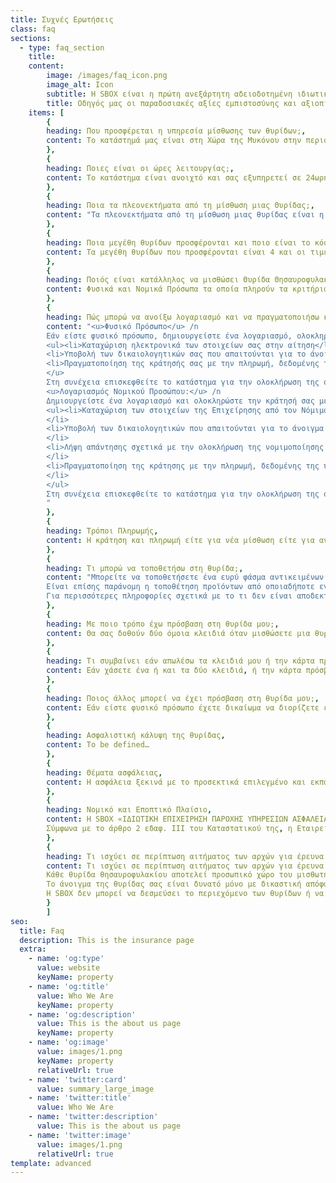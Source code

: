 ```yaml
---
title: Συχνές Ερωτήσεις
class: faq
sections:
  - type: faq_section
    title: 
    content:
        image: /images/faq_icon.png
        image_alt: Icon
        subtitle: Η SBOX είναι η πρώτη ανεξάρτητη αδειοδοτημένη ιδιωτική εταιρεία παροχής υπηρεσιών μίσθωσης Θυρίδων Θησαυροφυλακίου.
        title: Οδηγός μας οι παραδοσιακές αξίες εμπιστοσύνης και αξιοπιστίας.
    items: [
        {
        heading: Που προσφέρεται η υπηρεσία μίσθωσης των θυρίδων;,
        content: Το κατάστημά μας είναι στη Χώρα της Μυκόνου στην περιοχή Αργάσαινα. Είναι εύκολα προσβάσιμο και διαθέτει parking.
        },
        {
        heading: Ποιες είναι οι ώρες λειτουργίας;,
        content: Το κατάστημα είναι ανοιχτό και σας εξυπηρετεί σε 24ωρη βάση 7 ημέρες την εβδομάδα.
        },
        {
        heading: Ποια τα πλεονεκτήματα από τη μίσθωση μιας Θυρίδας;,
        content: "Τα πλεονεκτήματα από τη μίσθωση μιας θυρίδας είναι η δυνατότητα που σας προσφέρεται να φυλάσσετε σε ένα πλήρως ασφαλές μέρος και να έχετε αν πάσα στιγμή πρόσβαση σε όλα αυτά τα οποία έχουν αξία για εσάς: προσωπικά πολύτιμα αντικείμενα, πολύτιμα μέταλλα όπως χρυσός, έγγραφα, οικογενειακά κειμήλια, ακόμα και μετρητά."
        },
        {
        heading: Ποια μεγέθη θυρίδων προσφέρονται και ποιο είναι το κόστος;,
        content: Τα μεγέθη θυρίδων που προσφέρονται είναι 4 και οι τιμές αναλόγως της ζητούμενης μισθωτικής περιόδου περιγράφονται στον τιμοκατάλογο (Link) της Εταιρείας. Συμπληρωματικά καταβάλλεται ένα ποσό το οποίο αντιστοιχεί στην Εγγύηση και επιστρέφεται κατά τη λήξη της μίσθωσης. Το ποσό της Εγγύησης διασφαλίζει την ορθή τήρηση από τον μισθωτή των όρων που περιλαμβάνονται στους Γενικούς Όρους συναλλαγών (Link). 
        },
        {
        heading: Ποιός είναι κατάλληλος να μισθώσει Θυρίδα Θησαυροφυλακίου;,
        content: Φυσικά και Νομικά Πρόσωπα τα οποία πληρούν τα κριτήρια αποδοχής πελατών της SBOX, εφόσον  προσκομίσουν τα έγγραφα που απαιτούνται και αποδεχθούν τους Γενικούς Όρους Συναλλαγών (Link). 
        },
        {
        heading: Πώς μπορώ να ανοίξω λογαριασμό και να πραγματοποιήσω κράτηση;,
        content: "<u>Φυσικό Πρόσωπο</u> /n
        Εάν είστε φυσικό πρόσωπο, δημιουργείστε ένα λογαριασμό, ολοκληρώνοντας την κράτησή σας με 3 απλά βήματα.
        <ul><li>Καταχώριση ηλεκτρονικά των στοιχείων σας στην αίτηση</li>
        <li>Υποβολή των δικαιολογητικών σας που απαιτούνται για το άνοιγμα λογαριασμού Φ.Π. Τα δικαιολογητικά αυτά είναι: (Link)</li>
        <li>Πραγματοποίηση της κράτησής σας με την πληρωμή, δεδομένης της ύπαρξης διαθεσιμότητας.</li>
        </u>
        Στη συνέχεια επισκεφθείτε το κατάστημα για την ολοκλήρωση της σύμβασης και την παραλαβή των κλειδιών της θυρίδας σας και της κάρτας πρόσβασης./n
        <u>Λογαριασμός Νομικού Προσώπου:</u> /n
        Δημιουργείστε ένα λογαριασμό και ολοκληρώστε την κράτησή σας με απλά βήματα: /n
        <ul><li>Καταχώριση των στοιχείων της Επιχείρησης από τον Νόμιμο Εκπρόσωπό της στην αίτηση
        </li>
        <li>Υποβολή των δικαιολογητικών που απαιτούνται για το άνοιγμα λογαριασμού Ν.Π.
        </li>
        <li>Λήψη απάντησης σχετικά με την ολοκλήρωση της νομιμοποίησης της Επιχείρησης από την Εταιρείας μας και σχετικά με τα πρόσωπα που θα έχουν πρόσβαση στη θυρίδα για λογαριασμό του Ν.Π.
        </li>
        <li>Πραγματοποίηση της κράτησης με την πληρωμή, δεδομένης της ύπαρξης διαθεσιμότητας.
        </li>
        </ul>
        Στη συνέχεια επισκεφθείτε το κατάστημα για την ολοκλήρωση της σύμβασης και την παραλαβή των κλειδιών της θυρίδας και της κάρτας πρόσβασης.
        "
        },
        {
        heading: Τρόποι Πληρωμής,
        content: Η κράτηση και πληρωμή είτε για νέα μίσθωση είτε για ανανέωση μίσθωσης πραγματοποιούνται ηλεκτρονικά με χρήση μέσου πληρωμής στον ιστότοπο της Εταιρείας. Δεν γίνονται δεκτές πληρωμές σε μετρητά. Εάν διαθέτετε ήδη λογαριασμό, μπορείτε με είσοδο στο λογαριασμό σας και επιλογή τύπου θυρίδας και περιόδου μίσθωσης να  προχωρήσετε με μερικά κλικ στην ολοκλήρωση της συναλλαγής σας.
        },
        {
        heading: Τι μπορώ να τοποθετήσω στη θυρίδα;,
        content: "Μπορείτε να τοποθετήσετε ένα ευρύ φάσμα αντικειμένων. Δεν μπορείτε να τοποθετήσετε οτιδήποτε θεωρείται επικίνδυνο και παράνομο όπως όπλα, εκρηκτικά, χημικά, ναρκωτικά οποιουδήποτε είδους, εύφλεκτα αντικείμενα ή άλλα. /n
        Είναι επίσης παράνομη η τοποθέτηση προϊόντων από οποιαδήποτε εγκληματική πράξη ή οποιουδήποτε αντικειμένου ενδέχεται να χρησιμοποιηθεί για την ανάληψη εγκληματικής πράξης. /n
        Για περισσότερες πληροφορίες σχετικά με το τι δεν είναι αποδεκτό ως περιεχόμενο της θυρίδας, δείτε τους Γενικούς Όρους συναλλαγών (Link)."
        },
        {
        heading: Με ποιο τρόπο έχω πρόσβαση στη θυρίδα μου;,
        content: Θα σας δοθούν δύο όμοια κλειδιά όταν μισθώσετε μια θυρίδα ασφαλείας και μια κάρτα πρόσβασης στις εγκαταστάσεις της Εταιρείας. Με τη χρήση αυτών, καθώς και του εγγράφου ταυτοποίησής σας, μπορείτε να έχετε πρόσβαση στη θυρίδα σας. Ειδικότερα η κλειδαριά της θυρίδας ανοίγει με την ταυτόχρονη χρήση δύο κλειδιών, από τα οποία το ένα κατέχει ο Μισθωτής και το άλλο η Εταιρεία.
        },
        {
        heading: Τι συμβαίνει εάν απωλέσω τα κλειδιά μου ή την κάρτα πρόσβασης;,
        content: Εάν χάσετε ένα ή και τα δύο κλειδιά, ή την κάρτα πρόσβασης θα πρέπει να ενημερώσετε την Εταιρεία αμέσως, για να προβεί στις κατάλληλες ενέργειες όπως μπλοκάρισμα της θυρίδας, απενεργοποίηση της κάρτας κλπ. Στη συνέχεια καλείστε να παραστείτε στην αλλαγή κλειδαριάς της θυρίδας σας επιβαρυνόμενοι με το κόστος που προβλέπεται στην τιμολογιακή πολιτική ή να παραλάβετε τη νέα κάρτα πρόσβασης από το κατάστημα. 
        },
        {
        heading: Ποιος άλλος μπορεί να έχει πρόσβαση στη θυρίδα μου;,
        content: Εάν είστε φυσικό πρόσωπο έχετε δικαίωμα να διορίζετε έναν πληρεξούσιο ακολουθώντας τη σχετική διαδικασία της Εταιρείας, ο οποίος έχει πρόσβαση στη Θυρίδα κατά τον ίδιο τρόπο και με τους ίδιους όρους με εσάς και μπορείτε να κάνετε χρήση της θυρίδας ανεξάρτητα ή και μαζί.
        },
        {
        heading: Ασφαλιστική κάλυψη της θυρίδας,
        content: To be defined…
        },
        {
        heading: Θέματα ασφάλειας,
        content: Η ασφάλεια ξεκινά με το προσεκτικά επιλεγμένο και εκπαιδευμένο προσωπικό μας και τις διαδικασίες μας. Οι θυρίδες ασφαλείας μας πληρούν διεθνή πρότυπα ασφάλειας. Συναγερμοί, καλύπτουν την περίμετρο και κάθε μεμονωμένη θυρίδα ασφαλείας και επιπλέον υπάρχει 24ωρη φυσική φύλαξη. Τα συστήματα συναγερμού παρακολουθούνται 24 ώρες την ημέρα από διάφορα κέντρα παρακολούθησης που είναι άμεσα συνδεδεμένα με την αστυνομία.s
        },
        {
        heading: Νομικό και Εποπτικό Πλαίσιο,
        content: Η SBOX «ΙΔΙΩΤΙΚΗ ΕΠΙΧΕΙΡΗΣΗ ΠΑΡΟΧΗΣ ΥΠΗΡΕΣΙΩΝ ΑΣΦΑΛΕΙΑΣ ΜΟΝΟΠΡΟΣΩΠΗ Ι.Κ.Ε» και τον δ.τ. «SBOX», έχει λάβει  Άδεια Λειτουργίας Ιδιωτικής Επιχείρησης Παροχής Υπηρεσιών Ασφαλείας, από το Αρχηγείο της ΕΛ.ΑΣ. στις 2/10/2020, σύμφωνα με τα όσα ορίζονται στο άρθρο 1 παρ. 1 του Ν. 2518/97 όπως τροποποιήθηκε και συμπληρώθηκε με το Ν.3707/2008 (Α’-209). 
        Σύμφωνα με το άρθρο 2 εδαφ. ΙΙΙ του Καταστατικού της, η Εταιρεία σκοπεί στη παροχή υπηρεσιών μίσθωσης θυρίδων θησαυροφυλακίου προς φυσικά και νομικά πρόσωπα και οντότητες. Η παροχή της υπηρεσίας αυτής κατατάσσει την Εταιρεία στους Χρηματοπιστωτικούς Οργανισμούς σύμφωνα με το εδαφ. Κ) (ιθ) του σημείου 3 του άρθρου 3 του ν. 4557/2018, όπως εκάστοτε ισχύει. Με αυτό τον τρόπο η Εταιρεία καθίσταται Υπόχρεο Πρόσωπο υποκείμενο στις διατάξεις του ν. 4557/2018, όπως εκάστοτε ισχύει, που αφορούν την πρόληψη - καταστολή της νομιμοποίησης εσόδων από εγκληματικές δραστηριότητες. Ως Υπόχρεο Πρόσωπο του νόμου αυτού τελεί υπό την εποπτική αρμοδιότητα της Τράπεζας της Ελλάδος αναφορικά με την τήρηση των προβλεπόμενων στα άρθρα 5 και 6 του Ν. 4557/2018, όπως εκάστοτε ισχύει. 
        },
        {
        heading: Τι ισχύει σε περίπτωση αιτήματος των αρχών για έρευνα στη θυρίδα μου,
        content: Τι ισχύει σε περίπτωση αιτήματος των αρχών για έρευνα στη θυρίδα μου
        Κάθε θυρίδα θησαυροφυλακίου αποτελεί προσωπικό χώρο του μισθωτή της και είναι απαραβίαστη τόσο από την SBOX, όσο και από κάθε τρίτο και  προστατεύεται σύμφωνα με τους  όρους και τις προϋποθέσεις των Γενικών Όρων Συναλλαγών.  
        Το άνοιγμα της θυρίδας σας είναι δυνατό μόνο με δικαστική απόφαση ή εισαγγελική εντολή και οποιοδήποτε περιουσιακό στοιχείο μπορεί να κατασχεθεί σε περίπτωση που διαπιστωθεί έκνομη δραστηριότητα ή οφειλές προς το Δημόσιο. Η πρόσβαση γίνεται μόνο σε περιπτώσεις φοροδιαφυγής ή όταν υπάρχουν κατηγορίες για κακουργηματικές πράξεις. 
        Η SBOX δεν μπορεί να δεσμεύσει το περιεχόμενο των θυρίδων ή να απαγορεύσει το άνοιγμά τους από το μισθωτή, παρά μόνο σε περιπτώσεις εκτέλεσης αποφάσεων της δικαιοσύνης, ή άλλων αρχών, σύμφωνα με τις εκάστοτε ισχύουσες νομοθετικές διατάξεις
        }
        ]
seo:
  title: Faq
  description: This is the insurance page
  extra:
    - name: 'og:type'
      value: website
      keyName: property
    - name: 'og:title'
      value: Who We Are
      keyName: property
    - name: 'og:description'
      value: This is the about us page
      keyName: property
    - name: 'og:image'
      value: images/1.png
      keyName: property
      relativeUrl: true
    - name: 'twitter:card'
      value: summary_large_image
    - name: 'twitter:title'
      value: Who We Are
    - name: 'twitter:description'
      value: This is the about us page
    - name: 'twitter:image'
      value: images/1.png
      relativeUrl: true
template: advanced
---
```

